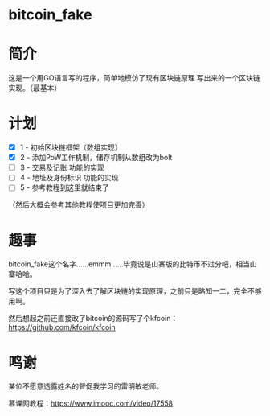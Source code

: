 # bitcoin_fake

# 简介
这是一个用GO语言写的程序，简单地模仿了现有区块链原理 写出来的一个区块链实现。（最基本）

# 计划
- [x] 1 - 初始区块链框架（数组实现）
- [x] 2 - 添加PoW工作机制，储存机制从数组改为bolt
- [ ] 3 - 交易及记账 功能的实现
- [ ] 4 - 地址及身份标识 功能的实现
- [ ] 5 - 参考教程到这里就结束了

（然后大概会参考其他教程使项目更加完善）


# 趣事
bitcoin_fake这个名字……emmm……毕竟说是山寨版的比特币不过分吧，相当山寨哈哈。

写这个项目只是为了深入去了解区块链的实现原理，之前只是略知一二，完全不够用啊。

然后想起之前还直接改了bitcoin的源码写了个kfcoin：https://github.com/kfcoin/kfcoin

# 鸣谢
某位不愿意透露姓名的督促我学习的雷明敏老师。

慕课网教程：https://www.imooc.com/video/17558
